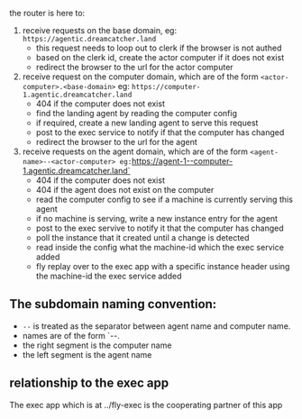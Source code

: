 the router is here to:

1. receive requests on the base domain, eg: `https://agentic.dreamcatcher.land`
   - this request needs to loop out to clerk if the browser is not authed
   - based on the clerk id, create the actor computer if it does not exist
   - redirect the browser to the url for the actor computer
2. receive request on the computer domain, which are of the form
   `<actor-computer>.<base-domain>` eg:
   `https://computer-1.agentic.dreamcatcher.land`
   - 404 if the computer does not exist
   - find the landing agent by reading the computer config
   - if required, create a new landing agent to serve this request
   - post to the exec service to notify if that the computer has changed
   - redirect the browser to the url for the agent
3. receive requests on the agent domain, which are of the form
   `<agent-name>--<actor-computer> eg:`https://agent-1--computer-1.agentic.dreamcatcher.land`
   - 404 if the computer does not exist
   - 404 if the agent does not exist on the computer
   - read the computer config to see if a machine is currently serving this
     agent
   - if no machine is serving, write a new instance entry for the agent
   - post to the exec servive to notify it that the computer has changed
   - poll the instance that it created until a change is detected
   - read inside the config what the machine-id which the exec service added
   - fly replay over to the exec app with a specific instance header using the
     machine-id the exec service added

## The subdomain naming convention:

- `--` is treated as the separator between agent name and computer name.
- names are of the form `<agent-name>--<actor-computer>.<base-domain>
- the right segment is the computer name
- the left segment is the agent name

## relationship to the exec app

The exec app which is at ../fly-exec is the cooperating partner of this app
